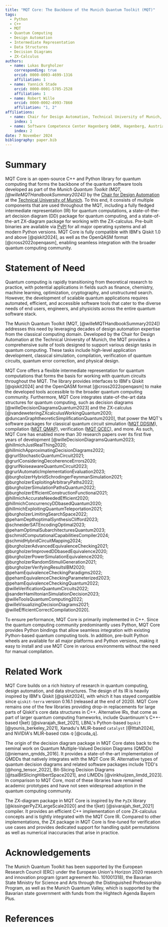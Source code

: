 ```yaml
---
title: "MQT Core: The Backbone of the Munich Quantum Toolkit (MQT)"
tags:
  - Python
  - C++
  - MQT
  - Quantum Computing
  - Design Automation
  - Intermediate Representation
  - Data Structures
  - Decision Diagrams
  - ZX-Calculus
authors:
  - name: Lukas Burgholzer
    corresponding: true
    orcid: 0000-0003-4699-1316
    affiliation: 1
  - name: Yannick Stade
    orcid: 0000-0001-5785-2528
    affiliation: 1
  - name: Robert Wille
    orcid: 0000-0002-4993-7860
    affiliation: "1, 2"
affiliations:
  - name: Chair for Design Automation, Technical University of Munich, Germany
    index: 1
  - name: Software Competence Center Hagenberg GmbH, Hagenberg, Austria
    index: 2
date: 7 November 2024
bibliography: paper.bib
---
```


# Summary

MQT Core is an open-source C++ and Python library for quantum computing that forms the backbone of
the quantum software tools developed as part of the _Munich Quantum Toolkit (MQT,
[@willeMQTHandbookSummary2024])_ by the [Chair for Design Automation](https://www.cda.cit.tum.de/)
at the [Technical University of Munich](https://www.tum.de/). To this end, it consists of multiple
components that are used throughout the MQT, including a fully fledged intermediate representation
(IR) for quantum computations, a state-of-the-art decision diagram (DD) package for quantum
computing, and a state-of-the-art ZX-diagram package for working with the ZX-calculus. Pre-built
binaries are available via [PyPI](https://pypi.org/project/mqt.core/) for all major operating
systems and all modern Python versions. MQT Core is fully compatible with IBM's Qiskit 1.0 and above
[@qiskit2024], as well as the OpenQASM format [@cross2022openqasm], enabling seamless integration
with the broader quantum computing community.

# Statement of Need

Quantum computing is rapidly transitioning from theoretical research to practice, with potential
applications in fields such as finance, chemistry, machine learning, optimization, cryptography, and
unstructured search. However, the development of scalable quantum applications requires automated,
efficient, and accessible software tools that cater to the diverse needs of end users, engineers,
and physicists across the entire quantum software stack.

The Munich Quantum Toolkit (MQT, [@willeMQTHandbookSummary2024]) addresses this need by leveraging
decades of design automation expertise from the classical computing domain. Developed by the Chair
for Design Automation at the Technical University of Munich, the MQT provides a comprehensive suite
of tools designed to support various design tasks in quantum computing. These tasks include
high-level application development, classical simulation, compilation, verification of quantum
circuits, quantum error correction, and physical design.

MQT Core offers a flexible intermediate representation for quantum computations that forms the basis
for working with quantum circuits throughout the MQT. The library provides interfaces to IBM's
Qiskit [@qiskit2024] and the OpenQASM format [@cross2022openqasm] to make the developed tools
accessible to the broader quantum computing community. Furthermore, MQT Core integrates
state-of-the-art data structures for quantum computing, such as decision diagrams
[@willeDecisionDiagramsQuantum2023] and the ZX-calculus [@vandeweteringZXcalculusWorkingQuantum2020;
@duncanGraphtheoreticSimplificationQuantum2020], that power the MQT's software packages for classical
quantum circuit simulation ([MQT DDSIM](https://github.com/cda-tum/mqt-ddsim)), compilation ([MQT QMAP](https://github.com/cda-tum/mqt-qmap)),
verification ([MQT QCEC](https://github.com/cda-tum/mqt-qcec)), and more. As such, MQT Core has enabled
more than 30 research papers over its first five years of development [@willeDecisionDiagramsQuantum2023;
@hillmichJustRealThing2020;
@hillmichApproximatingDecisionDiagrams2022; @grurlStochasticQuantumCircuit2021;
@grurlConsideringDecoherenceErrors2020; @grurlNoiseawareQuantumCircuit2023;
@grurlAutomaticImplementationEvaluation2023; @burgholzerHybridSchrodingerFeynmanSimulation2021;
@burgholzerExploitingArbitraryPaths2022; @burgholzerSimulationPathsQuantum2022;
@burgholzerEfficientConstructionFunctional2021; @hillmichAccurateNeededEfficient2020;
@hillmichConcurrencyDDbasedQuantum2020; @hillmichExploitingQuantumTeleportation2021;
@burgholzerLimitingSearchSpace2022; @pehamDepthoptimalSynthesisClifford2023;
@schneiderSATEncodingOptimal2023; @pehamOptimalSubarchitecturesQuantum2023;
@schmidComputationalCapabilitiesCompiler2024; @schmidHybridCircuitMapping2024;
@burgholzerAdvancedEquivalenceChecking2021; @burgholzerImprovedDDbasedEquivalence2020;
@burgholzerPowerSimulationEquivalence2020; @burgholzerRandomStimuliGeneration2021;
@burgholzerVerifyingResultsIBM2020; @pehamEquivalenceCheckingParadigms2022;
@pehamEquivalenceCheckingParameterized2023; @pehamEquivalenceCheckingQuantum2022;
@willeVerificationQuantumCircuits2022; @sanderHamiltonianSimulationDecision2023;
@willeToolsQuantumComputing2022; @willeVisualizingDecisionDiagrams2021; @willeEfficientCorrectCompilation2020].

To ensure performance, MQT Core is primarily implemented in C++. Since the quantum computing
community predominantly uses Python, MQT Core provides Python bindings that allow seamless
integration with existing Python-based quantum computing tools. In addition, pre-built Python wheels
are available for all major platforms and Python versions, making it easy to install and use MQT
Core in various environments without the need for manual compilation.

# Related Work

MQT Core builds on a rich history of research in quantum computing, design automation, and data
structures. The design of its IR is heavily inspired by IBM's Qiskit [@qiskit2024], with which it
has stayed compatible since `qiskit-terra` version 0.16.1 (released at the end of 2020).
MQT Core remains one of the few libraries providing drop-in replacements for large parts of Qiskit's
core data structures in C++.
Alternative IRs, that come as part of larger quantum computing frameworks, include
Quantinuum's C++-based t$|$ket$\rangle$ [@sivarajah_tket_2021],
LBNL's Python-based `bqskit` [@younis_berkeley_2021],
Xanadu's MLIR-based `catalyst` [@Ittah2024], and
NVIDIA's MLIR-based `CUDA-Q` [@cuda_q].

The origin of the decision diagram package in MQT Core dates back to the seminal work on
Quantum Multiple-Valued Decision Diagrams (QMDDs) [@niemann_qmdds_2016].
It provides a state-of-the-art implementation of QMDDs that natively integrates with the MQT Core IR.
Alternative types of quantum decision diagrams and related software packages include
TDD's [@hong_tensor_2022], Bit-Slicing Decision Diagrams [@tsaiBitSlicingHilbertSpace2021], and
LIMDDs [@vinkhuijzen_limdd_2023].
In comparison to MQT Core, most of these libraries have remained academic prototypes and have not
seen widespread adoption in the quantum computing community.

The ZX-diagram package in MQT Core is inspired by the `PyZX` library [@kissingerPyZXLargeScale2020]
and the t$|$ket$\rangle$ [@sivarajah_tket_2021] compiler.
It provides an efficient C++ implementation of core ZX-calculus concepts and is tightly integrated
with the MQT Core IR.
Compared to other implementations, the ZX package in MQT Core is fine-tuned for verification use
cases and provides dedicated support for handling qubit permutations as well as numerical
inaccuracies that arise in practice.

# Acknowledgements

The Munich Quantum Toolkit has been supported by the European Research Council (ERC) under the
European Union's Horizon 2020 research and innovation program (grant agreement No. 101001318), the
Bavarian State Ministry for Science and Arts through the Distinguished Professorship Program, as
well as the Munich Quantum Valley, which is supported by the Bavarian state government with funds
from the Hightech Agenda Bayern Plus.

# References
